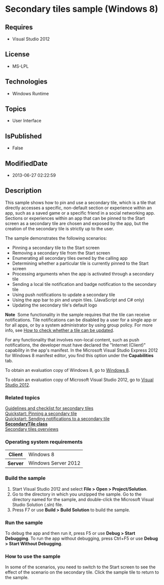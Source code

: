 # Secondary tiles sample (Windows 8)
## Requires
* Visual Studio 2012
## License
* MS-LPL
## Technologies
* Windows Runtime
## Topics
* User Interface
## IsPublished
* False
## ModifiedDate
* 2013-06-27 02:22:59
## Description

<div id="mainSection">
<p>This sample shows how to pin and use a secondary tile, which is a tile that directly accesses a specific, non-default section or experience within an app, such as a saved game or a specific friend in a social networking app. Sections or experiences within
 an app that can be pinned to the Start screen as a secondary tile are chosen and exposed by the app, but the creation of the secondary tile is strictly up to the user.</p>
<p>The sample demonstrates the following scenarios: </p>
<ul>
<li>Pinning a secondary tile to the Start screen </li><li>Removing a secondary tile from the Start screen </li><li>Enumerating all secondary tiles owned by the calling app </li><li>Determining whether a particular tile is currently pinned to the Start screen
</li><li>Processing arguments when the app is activated through a secondary tile </li><li>Sending a local tile notification and badge notification to the secondary tile
</li><li>Using push notifications to update a secondary tile </li><li>Using the app bar to pin and unpin tiles. (JavaScript and C# only) </li><li>Updating the secondary tile's default logo </li></ul>
<p></p>
<p class="note"><b>Note</b>&nbsp;&nbsp;Some functionality in the sample requires that the tile can receive notifications. Tile notifications can be disabled by a user for a single app or for all apps, or by a system administrator by using group policy. For more info,
 see <a href="http://msdn.microsoft.com/library/windows/apps/hh465439">How to check whether a tile can be updated</a>.</p>
<p>For any functionality that involves non-local content, such as push notifications, the developer must have declared the &quot;Internet (Client)&quot; capability in the app's manifest. In the Microsoft Visual Studio Express&nbsp;2012 for Windows&nbsp;8 manifest editor, you find
 this option under the <b>Capabilities</b> tab.</p>
<p>To obtain an evaluation copy of Windows&nbsp;8, go to <a href="http://go.microsoft.com/fwlink/p/?linkid=241655">
Windows&nbsp;8</a>.</p>
<p>To obtain an evaluation copy of Microsoft Visual Studio&nbsp;2012, go to <a href="http://go.microsoft.com/fwlink/p/?linkid=241656">
Visual Studio&nbsp;2012</a>.</p>
<h3><a id="related_topics"></a>Related topics</h3>
<dl><dt><a href="http://msdn.microsoft.com/library/windows/apps/hh465398">Guidelines and checklist for secondary tiles</a>
</dt><dt><a href="http://msdn.microsoft.com/library/windows/apps/hh465443">Quickstart: Pinning a secondary tile</a>
</dt><dt><a href="http://msdn.microsoft.com/library/windows/apps/hh761474">Quickstart: Sending notifications to a secondary tile</a>
</dt><dt><a href="http://msdn.microsoft.com/library/windows/apps/br242183"><b>SecondaryTile class</b></a>
</dt><dt><a href="http://msdn.microsoft.com/library/windows/apps/hh465372">Secondary tiles overviews</a>
</dt></dl>
<h3>Operating system requirements</h3>
<table>
<tbody>
<tr>
<th>Client</th>
<td><dt>Windows&nbsp;8 </dt></td>
</tr>
<tr>
<th>Server</th>
<td><dt>Windows Server&nbsp;2012 </dt></td>
</tr>
</tbody>
</table>
<h3>Build the sample</h3>
<ol>
<li>Start Visual Studio&nbsp;2012 and select <b>File &gt; Open &gt; Project/Solution</b>.
</li><li>Go to the directory in which you unzipped the sample. Go to the directory named for the sample, and double-click the Microsoft Visual Studio Solution (.sln) file.
</li><li>Press F7 or use <b>Build &gt; Build Solution</b> to build the sample. </li></ol>
<h3>Run the sample</h3>
<p>To debug the app and then run it, press F5 or use <b>Debug &gt; Start Debugging</b>. To run the app without debugging, press Ctrl&#43;F5 or use
<b>Debug &gt; Start Without Debugging</b>.</p>
<h3><a id="How_to_use_the_sample"></a><a id="how_to_use_the_sample"></a><a id="HOW_TO_USE_THE_SAMPLE"></a>How to use the sample</h3>
<p>In some of the scenarios, you need to switch to the Start screen to see the effect of the scenario on the secondary tile. Click the sample tile to return to the sample.</p>
</div>
